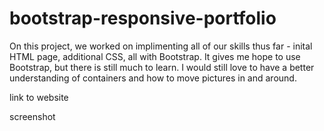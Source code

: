 # bootstrap-responsive-portfolio

On this project, we worked on implimenting all of our skills thus far - inital HTML page, additional CSS, all with Bootstrap.  It gives me hope to use Bootstrap, but there is still much to learn.  I would still love to have a better understanding of containers and how to move pictures in and around.

link to website

screenshot

